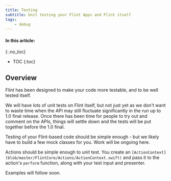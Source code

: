 ```yaml
---
title: Testing
subtitle: Unit testing your Flint Apps and Flint itself
tags:
    - debug
---
```


#### In this article:
{:.no_toc}
* TOC
{:toc}

## Overview

Flint has been designed to make your code more testable, and to be well tested itself.

We will have lots of unit tests on Flint itself, but not just yet as we don't want to waste time when the API may still fluctuate significantly in the run up to 1.0 final release. Once there has been time for people to try out and comment on the APIs, things will settle down and the tests will be put together before the 1.0 final.

Testing of your Flint-based code should be simple enough - but we likely have to build a few mock classes for you. Work will be ongoing here. 

Actions should be simple enough to unit test. You create an `[ActionContext](blob/master/FlintCore/Actions/ActionContext.swift)` and pass it to the action's `perform` function, along with your test input and presenter.

Examples will follow soon.
